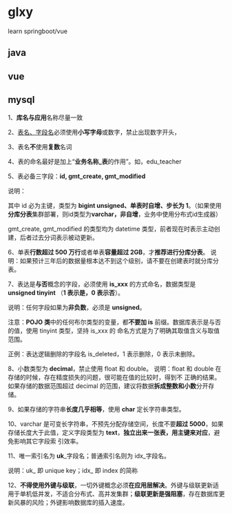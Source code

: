 # glxy
learn springboot/vue

## java







## vue









## mysql

1、**库名与应用**名称尽量一致

2、<u>表名、字段名</u>必须使用**小写字母**或数字，禁止出现数字开头，

3、表名**不**使用**复数**名词

4、表的命名最好是加上“**业务名称_表**的作用”。如，edu_teacher

5、表必备三字段：**id, gmt_create, gmt_modified**

说明：

其中 id 必为主键，类型为 **bigint unsigned、单表时自增、步长为 1**。（如果使用**分库分表**集群部署，则id类型为**varchar，非自增**，业务中使用分布式id生成器）

gmt_create, gmt_modified 的类型均为 datetime 类型，前者现在时表示主动创建，后者过去分词表示被动更新。

6、单表**行数超过 500 万行**或者单表**容量超过 2GB**，才**推荐进行分库分表**。 说明：如果预计三年后的数据量根本达不到这个级别，请不要在创建表时就分库分表。

7、表达是**与否**概念的字段，必须使用 **is_xxx** 的方式命名，数据类型是 **unsigned tinyint** （**1 表示是，0 表示否**）。

说明：任何字段如果为**非负数**，必须是 **unsigned**。

注意：**POJO 类**中的任何布尔类型的变量，都**不要加 is** 前缀。数据库表示是与否的值，使用 tinyint 类型，坚持 is_xxx 的 命名方式是为了明确其取值含义与取值范围。

正例：表达逻辑删除的字段名 is_deleted，1 表示删除，0 表示未删除。

8、小数类型为 **decimal**，禁止使用 float 和 double。 说明：float 和 double 在存储的时候，存在精度损失的问题，很可能在值的比较时，得到不 正确的结果。如果存储的数据范围超过 decimal 的范围，建议将数据**拆成整数和小数**分开存储。

9、如果存储的字符串**长度几乎相等**，使用 **char** 定长字符串类型。

10、varchar 是可变长字符串，不预先分配存储空间，长度不要**超过 5000**，如果存储长度大于此值，定义字段类型为 **text**，**独立出来一张表，用主键来对应**，避免影响其它字段索 引效率。

11、唯一索引名为 **uk**_字段名；普通索引名则为 idx_字段名。

说明：uk_ 即 unique key；idx_ 即 index 的简称

12、**不得使用外键与级联**，一切外键概念必须**在应用层解决**。外键与级联更新适用于单机低并发，不适合分布式、高并发集群；**级联更新是强阻塞**，存在数据库更新风暴的风险；外键影响数据库的插入速度。































